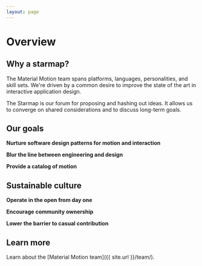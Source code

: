 ```yaml
---
layout: page
---
```


# Overview

## Why a starmap?

The Material Motion team spans platforms, languages, personalities, and skill sets. We're driven by a common desire to improve the state of the art in interactive application design.

The Starmap is our forum for proposing and hashing out ideas. It allows us to converge on shared considerations and to discuss long-term goals.

## Our goals

**Nurture software design patterns for motion and interaction**

**Blur the line between engineering and design**

**Provide a catalog of motion**

## Sustainable culture

**Operate in the open from day one**

**Encourage community ownership**

**Lower the barrier to casual contribution**

## Learn more

Learn about the [Material Motion team]({{ site.url }}/team/).
